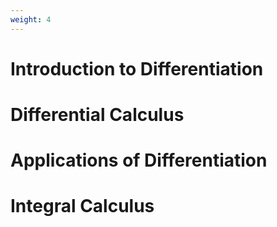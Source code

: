 ```yaml
---
weight: 4
---
```


# Introduction to Differentiation

# Differential Calculus

# Applications of Differentiation

# Integral Calculus